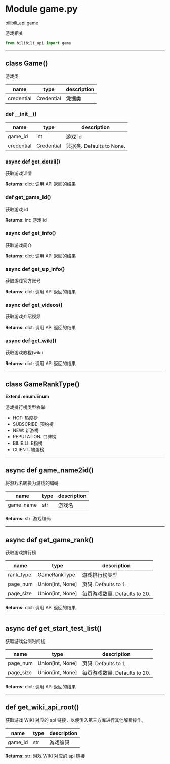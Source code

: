 # Module game.py


bilibili_api.game

游戏相关


``` python
from bilibili_api import game
```

---

## class Game()

游戏类


| name | type | description |
| - | - | - |
| credential | Credential | 凭据类 |


### def \_\_init\_\_()


| name | type | description |
| - | - | - |
| game_id | int | 游戏 id |
| credential | Credential | 凭据类. Defaults to None. |


### async def get_detail()

获取游戏详情



**Returns:** dict: 调用 API 返回的结果




### def get_game_id()

获取游戏 id



**Returns:** int: 游戏 id




### async def get_info()

获取游戏简介



**Returns:** dict: 调用 API 返回的结果




### async def get_up_info()

获取游戏官方账号



**Returns:** dict: 调用 API 返回的结果




### async def get_videos()

获取游戏介绍视频



**Returns:** dict: 调用 API 返回的结果




### async def get_wiki()

获取游戏教程(wiki)



**Returns:** dict: 调用 API 返回的结果




---

## class GameRankType()

**Extend: enum.Enum**

游戏排行榜类型枚举

- HOT: 热度榜
- SUBSCRIBE: 预约榜
- NEW: 新游榜
- REPUTATION: 口碑榜
- BILIBILI: B指榜
- CLIENT: 端游榜




---

## async def game_name2id()

将游戏名转换为游戏的编码


| name | type | description |
| - | - | - |
| game_name | str | 游戏名 |

**Returns:** str: 游戏编码




---

## async def get_game_rank()

获取游戏排行榜


| name | type | description |
| - | - | - |
| rank_type | GameRankType | 游戏排行榜类型 |
| page_num | Union[int, None] | 页码. Defaults to 1. |
| page_size | Union[int, None] | 每页游戏数量. Defaults to 20. |

**Returns:** dict: 调用 API 返回的结果




---

## async def get_start_test_list()

获取游戏公测时间线


| name | type | description |
| - | - | - |
| page_num | Union[int, None] | 页码. Defaults to 1. |
| page_size | Union[int, None] | 每页游戏数量. Defaults to 20. |

**Returns:** dict: 调用 API 返回的结果




---

## def get_wiki_api_root()

获取游戏 WIKI 对应的 api 链接，以便传入第三方库进行其他解析操作。


| name | type | description |
| - | - | - |
| game_id | str | 游戏编码 |

**Returns:** str: 游戏 WIKI 对应的 api 链接




